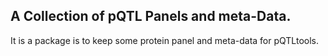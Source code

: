 ## A Collection of pQTL Panels and meta-Data.

It is a package is to keep some protein panel and meta-data for pQTLtools.
